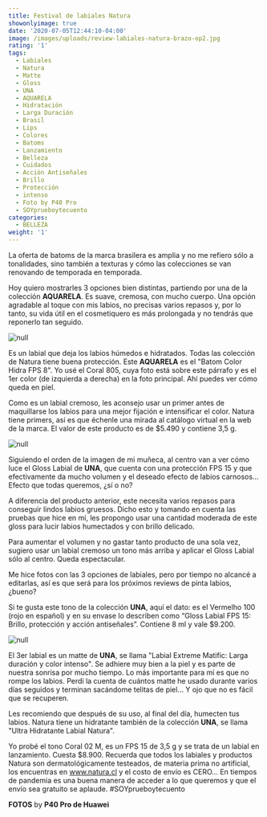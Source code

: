 ```yaml
---
title: Festival de labiales Natura
showonlyimage: true
date: '2020-07-05T12:44:10-04:00'
image: /images/uploads/review-labiales-natura-brazo-op2.jpg
rating: '1'
tags:
  - Labiales
  - Natura
  - Matte
  - Gloss
  - UNA
  - AQUARELA
  - Hidratación
  - Larga Duración
  - Brasil
  - Lips
  - Colores
  - Batoms
  - Lanzamiento
  - Belleza
  - Cuidados
  - Acción Antiseñales
  - Brillo
  - Protección
  - intenso
  - Foto by P40 Pro
  - SOYprueboytecuento
categories:
  - BELLEZA
weight: '1'
---
```

La oferta de batoms de la marca brasilera es amplia y no me refiero sólo a tonalidades, sino también a texturas y cómo las colecciones se van renovando de temporada en temporada. 

<!--more-->

Hoy quiero mostrarles 3 opciones bien distintas, partiendo por una de la colección **AQUARELA**. Es suave, cremosa, con mucho cuerpo. Una opción agradable al toque con mis labios, no precisas varios repasos y, por lo tanto, su vida útil en el cosmetiquero es más prolongada y no tendrás que reponerlo tan seguido. 

![null](/images/uploads/review-labiales-natura-aquarela.jpg)

Es un labial que deja los labios húmedos e hidratados. Todas las colección de Natura tiene buena protección. Este **AQUARELA** es el "Batom Color Hidra FPS 8". Yo usé el Coral 805, cuya foto está sobre este párrafo y es el 1er color (de izquierda a derecha) en la foto principal. Ahí puedes ver cómo queda en piel. 

Como es un labial cremoso, les aconsejo usar un primer antes de maquillarse los labios para una mejor fijación e intensificar el color. Natura tiene primers, así es que échenle una mirada al catálogo virtual en la web de la marca. El valor de este producto es de $5.490 y contiene 3,5 g. 

![null](/images/uploads/review-labiales-natura-glossok.jpg)

Siguiendo el orden de la imagen de mi muñeca, al centro van a ver cómo luce el Gloss Labial de **UNA**, que cuenta con una protección FPS 15 y que efectivamente da mucho volumen y el deseado efecto de labios carnosos… Efecto que todas queremos, ¿sí o no? 

A diferencia del producto anterior, este necesita varios repasos para conseguir lindos labios gruesos. Dicho esto y tomando en cuenta las pruebas que hice en mí, les propongo usar una cantidad moderada de este gloss para lucir labios humectados y con brillo delicado. 

Para aumentar el volumen y no gastar tanto producto de una sola vez, sugiero usar un labial cremoso un tono más arriba y aplicar el Gloss Labial sólo al centro. Queda espectacular. 

Me hice fotos con las 3 opciones de labiales, pero por tiempo no alcancé a editarlas, así es que será para los próximos reviews de pinta labios, ¿bueno? 

Si te gusta este tono de la colección **UNA**, aquí el dato: es el Vermelho 100 (rojo en español) y en su envase lo describen como “Gloss Labial FPS 15: Brillo, protección y acción antiseñales”. Contiene 8 ml y vale $9.200. 

![null](/images/uploads/review-labiales-natura-barraok.jpg)

El 3er labial es un matte de **UNA**, se llama "Labial Extreme Matific: Larga duración y color intenso". Se adhiere muy bien a la piel y es parte de nuestra sonrisa por mucho tiempo. Lo más importante para mí es que no rompe los labios. Perdí la cuenta de cuántos matte he usado durante varios días seguidos y terminan sacándome telitas de piel… Y ojo que no es fácil que se recuperen. 

Les recomiendo que después de su uso, al final del día, humecten tus labios. Natura tiene un hidratante también de la colección **UNA**, se llama "Ultra Hidratante Labial Natura". 

Yo probé el tono Coral 02 M, es un FPS 15 de 3,5 g y se trata de un labial en lanzamiento. Cuesta $8.900. Recuerda que todos los labiales y productos Natura son dermatológicamente testeados, de materia prima no artificial, los encuentras en www.natura.cl y el costo de envío es CERO… En tiempos de pandemia es una buena manera de acceder a lo que queremos y que el envío sea gratuito se aplaude. #SOYprueboytecuento 

**FOTOS** by **P40 Pro de Huawei**
